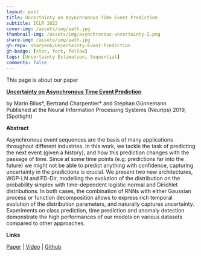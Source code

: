 ```yaml
---
layout: post
title: Uncertainty on Asynchronous Time Event Prediction
subtitle: ICLR 2022
cover-img: /assets/img/path.jpg
thumbnail-img: /assets/img/asynchronous-uncertainty-2.png
share-img: /assets/img/path.jpg
gh-repo: sharpenb/Uncertainty-Event-Prediction
gh-badge: [star, fork, follow]
tags: [Uncertainty Estimation, Sequential]
comments: false
---
```


This page is about our paper

[**Uncertainty on Asynchronous Time Event Prediction**](https://papers.nips.cc/paper/2019/file/78efce208a5242729d222e7e6e3e565e-Paper.pdf)

by Marin Bilos\*, Bertrand Charpentier\* and Stephan Günnemann  
Published at the Neural Information Processing Systems (Neurips) 2019, (Spotlight)

**Abstract**

Asynchronous event sequences are the basis of many applications throughout different industries. In this work, we tackle the task of predicting the next event (given a history), and how this prediction changes with the passage of time. Since at some time points (e.g. predictions far into the future) we might not be able to predict anything with confidence, capturing uncertainty in the predictions is crucial. We present two new architectures, WGP-LN and FD-Dir, modelling the evolution of the distribution on the probability simplex with time-dependent logistic normal and Dirichlet distributions. In both cases, the combination of RNNs with either Gaussian process or function decomposition allows to express rich temporal evolution of the distribution parameters, and naturally captures uncertainty. Experiments on class prediction, time prediction and anomaly detection demonstrate the high performances of our models on various datasets compared to other approaches.

**Links**

[Paper](https://papers.nips.cc/paper/2019/file/78efce208a5242729d222e7e6e3e565e-Paper.pdf) | [Video](https://www.youtube.com/watch?v=qMtpK0ECD8c) | [Github](https://github.com/sharpenb/Uncertainty-Event-Prediction)
